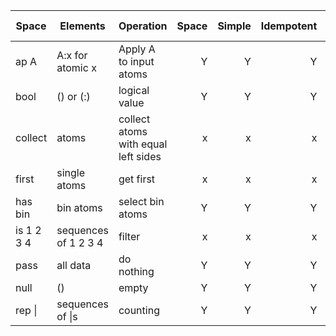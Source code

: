 | Space | Elements | Operation | Space | Simple | Idempotent | Distributive | Distributive 2 | Commutative | Involution | Nilpotent | 
|-------|----------|-----------|-----:|-------:|-----------:|-------------:|--------:|------------:|-----------:|----------:|
| ap A | A:x for atomic x | Apply A to input atoms | Y | Y | Y | Y | Y | N | N | N | 
| bool | () or (:) | logical value | Y | Y | Y | N | Y | Y | N | N |
| collect | atoms | collect atoms with equal left sides | x | x | x | x | x | x | x | x |
| first | single atoms | get first | x | x | x | x | x | x | x | x | 
| has bin | bin atoms | select bin atoms | Y | Y | Y | Y | Y | N | N | N | 
| is 1 2 3 4 | sequences of 1 2 3 4 | filter | x | x | x | x | x | x | x | x | 
| pass | all data | do nothing | Y | Y | Y | Y | Y | N | Y | N | 
| null | () | empty | Y | Y | Y | Y | Y | Y | N | Y |
| rep \| | sequences of \|s | counting | Y | Y | Y | Y | Y | Y | N | N |
